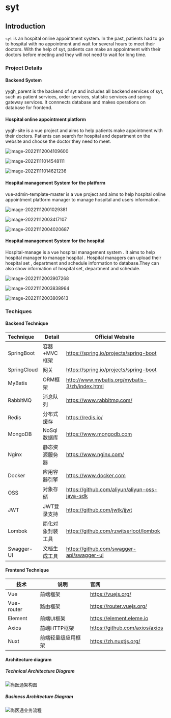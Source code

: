 

# syt

##  Introduction

`syt` is an hospital online appointment system. In the past, patients had to go to hospital with no appointment and wait for several hours to meet their doctors. With the help of syt, patients can make an appointment with their doctors before meeting and they will not need to wait for long time. 



### Project Details

#### Backend System

yygh_parent is the backend of syt and includes all backend services of syt, such as patient services, order services, statistic services and spring gateway services. It connnects database and makes operations on database for frontend.



#### Hospital online appointment platform

yygh-site is a vue project and aims to help  patients  make appointment with their doctors. Patients can search for hospital and department on the website and choose the doctor they need to meet. 

![image-20221112004109600](documents/typora-user-images/image-20221112004109600.png)





![image-20221111014548111](documents/typora-user-images/image-20221111014548111.png)

![image-20221111014621236](documents/typora-user-images/image-20221111014621236.png)

#### Hospital management System for the platform

vue-admin-template-master is a vue project and aims to help hospital online appointment platform manager to manage hospital and users information.



![image-20221112001029381](documents/typora-user-images/image-20221112001029381.png)

![image-20221112003417107](documents/typora-user-images/image-20221112003417107.png)

![image-20221112004020687](documents/typora-user-images/image-20221112004020687.png)

#### Hospital management System for the hospital

Hospital-manage is a vue hospital management system . It aims to help hospital manager to manage hospital . Hospital managers can upload their hospital set , department and schedule information to database.They can also show information of hospital set, department and schedule.

![image-20221112003907268](documents/typora-user-images/image-20221112003907268.png)

![image-20221112003838964](documents/typora-user-images/image-20221112003838964.png)

![image-20221112003809613](documents/typora-user-images/image-20221112003809613.png)



### Techiques

#### Backend Technique

| Technique     | Detail         | Official Website                           |
| :------------------- | ------------------- | ---------------------------------------------- |
| SpringBoot           | 容器+MVC框架           | https://spring.io/projects/spring-boot         |
| SpringCloud          | 网关                  | https://spring.io/projects/spring-boot         |
| MyBatis              | ORM框架             | http://www.mybatis.org/mybatis-3/zh/index.html |
| RabbitMQ             | 消息队列            | https://www.rabbitmq.com/                      |
| Redis                | 分布式缓存          | https://redis.io/                              |
| MongoDB              | NoSql数据库         | https://www.mongodb.com                        |
| Nginx                | 静态资源服务器      | https://www.nginx.com/                         |
| Docker               | 应用容器引擎        | https://www.docker.com                         |
| OSS                  | 对象存储            | https://github.com/aliyun/aliyun-oss-java-sdk  |
| JWT                  | JWT登录支持         | https://github.com/jwtk/jjwt                   |
| Lombok               | 简化对象封装工具    | https://github.com/rzwitserloot/lombok         |
| Swagger-UI           | 文档生成工具        | https://github.com/swagger-api/swagger-ui      |



#### Frontend Technique

| 技术       | 说明                  | 官网                                   |
| ---------- | --------------------- | :------------------------------------- |
| Vue        | 前端框架              | https://vuejs.org/                     |
| Vue-router | 路由框架              | https://router.vuejs.org/              |
| Element    | 前端UI框架            | https://element.eleme.io               |
| Axios      | 前端HTTP框架          | https://github.com/axios/axios         |
| Nuxt       | 前端轻量级应用框架     | https://zh.nuxtjs.org/                 |

#### Architecture diagram

##### Technical Architecture Diagram

![尚医通架构图](documents/typora-user-images/尚医通架构图.png)

##### Business Architecture Diagram

![尚医通业务流程](documents/typora-user-images/尚医通业务流程.png)
